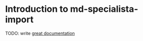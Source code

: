 # Introduction to md-specialista-import

TODO: write [great documentation](http://jacobian.org/writing/what-to-write/)
